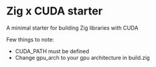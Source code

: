 # Zig x CUDA starter

A minimal starter for building Zig libraries with CUDA


Few things to note:
- CUDA_PATH must be defined
- Change gpu_arch to your gpu architecture in build.zig 

